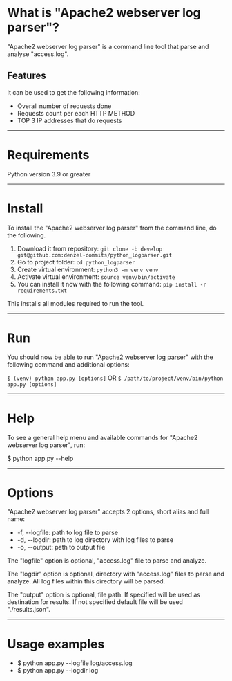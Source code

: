 # What is "Apache2 webserver log parser"?

"Apache2 webserver log parser" is a command line tool that parse and analyse "access.log".

## Features
It can be used to get the following information:
- Overall number of requests done
- Requests count per each HTTP METHOD
- TOP 3 IP addresses that do requests

---
# Requirements

Python version 3.9 or greater

---

# Install

To install the "Apache2 webserver log parser" from the command line, do the following.

1. Download it from repository: `git clone -b develop git@github.com:denzel-commits/python_logparser.git`
2. Go to project folder: `cd python_logparser`
3. Create virtual environment: `python3 -m venv venv`
4. Activate virtual environment: `source venv/bin/activate`
5. You can install it now with the following command: `pip install -r requirements.txt`

This installs all modules required to run the tool.

---

# Run

You should now be able to run "Apache2 webserver log parser" with the following command and additional options:

``$ (venv) python app.py [options]``
OR
``$ /path/to/project/venv/bin/python app.py [options]``

---

# Help

To see a general help menu and available commands for "Apache2 webserver log parser", run:

$ python app.py --help

---

# Options

"Apache2 webserver log parser" accepts 2 options, short alias and full name:

* -f, --logfile: path to log file to parse
* -d, --logdir: path to log directory with log files to parse
* -o, --output: path to output file

The "logfile" option is optional, "access.log" file to parse and analyze.

The "logdir" option is optional, directory with "access.log" files to parse and analyze. All log files within this directory will be parsed.

The "output" option is optional, file path. If specified will be used as destination for results. If not specified default file will be used "./results.json".

---

# Usage examples

* $ python app.py --logfile log/access.log
* $ python app.py --logdir log
